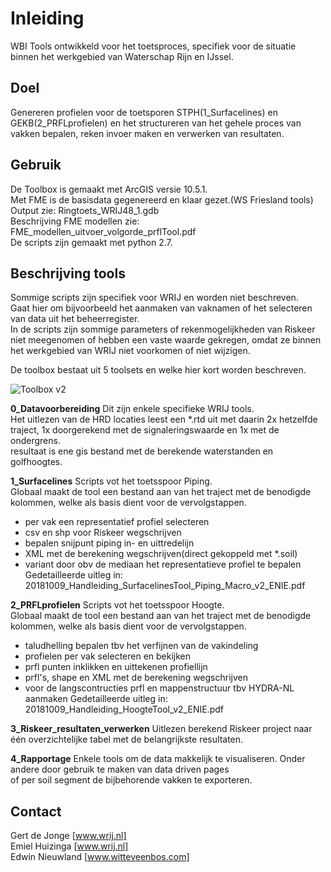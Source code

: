# Inleiding
WBI Tools ontwikkeld voor het toetsproces, specifiek voor de situatie binnen het werkgebied van Waterschap Rijn en IJssel. 

## Doel
Genereren profielen voor de toetsporen STPH(1_Surfacelines) en GEKB(2_PRFLprofielen) en het structureren van het gehele proces van vakken bepalen, reken invoer maken en verwerken van resultaten.

## Gebruik
De Toolbox is gemaakt met ArcGIS versie 10.5.1. <br>
Met FME is de basisdata gegenereerd en klaar gezet.(WS Friesland tools) Output zie: Ringtoets_WRIJ48_1.gdb<br>
Beschrijving FME modellen zie: FME_modellen_uitvoer_volgorde_prflTool.pdf<br>
De scripts zijn gemaakt met python 2.7.

## Beschrijving tools
Sommige scripts zijn specifiek voor WRIJ en worden niet beschreven.<br>
Gaat hier om bijvoorbeeld het aanmaken van vaknamen of het selecteren van data uit het beheerregister.<br>
In de scripts zijn sommige parameters of rekenmogelijkheden van Riskeer niet meegenomen of hebben een vaste waarde gekregen, omdat ze binnen het werkgebied van WRIJ niet voorkomen of niet wijzigen.

De toolbox bestaat uit 5 toolsets en welke hier kort worden beschreven.

![Toolbox v2](https://github.com/kkpdata/Datatools/blob/master/Scripts-rijnenijssel-edwin/tbx2.png "Toolbox v2")

<b>0_Datavoorbereiding</b>
Dit zijn enkele specifieke WRIJ tools. <br>
Het uitlezen van de HRD locaties leest een *.rtd uit met daarin 2x hetzelfde traject, 1x doorgerekend met de signaleringswaarde en 1x met de ondergrens.<br>
resultaat is ene gis bestand met de berekende waterstanden en golfhoogtes.

<b>1_Surfacelines</b>
Scripts vot het toetsspoor Piping.<br>
Globaal maakt de tool een bestand aan van het traject met de benodigde kolommen, welke als basis dient voor de vervolgstappen.<br>
* per vak een representatief profiel selecteren
* csv en shp voor Riskeer wegschrijven
* bepalen snijpunt piping in- en uittredelijn
* XML met de berekening wegschrijven(direct gekoppeld met *.soil) 
* variant door obv de mediaan het representatieve profiel te bepalen
Gedetailleerde uitleg in: 20181009_Handleiding_SurfacelinesTool_Piping_Macro_v2_ENIE.pdf<br>

<b>2_PRFLprofielen</b>
Scripts vot het toetsspoor Hoogte.<br>
Globaal maakt de tool een bestand aan van het traject met de benodigde kolommen, welke als basis dient voor de vervolgstappen.<br>
* taludhelling bepalen tbv het verfijnen van de vakindeling
* profielen per vak selecteren en bekijken
* prfl punten inklikken en uittekenen profiellijn
* prfl's, shape en XML met de berekening wegschrijven
* voor de langscontructies prfl en mappenstructuur tbv HYDRA-NL aanmaken
Gedetailleerde uitleg in: 20181009_Handleiding_HoogteTool_v2_ENIE.pdf<br>

<b>3_Riskeer_resultaten_verwerken</b>
Uitlezen berekend Riskeer project naar één overzichtelijke tabel met de belangrijkste resultaten.

<b>4_Rapportage</b>
Enkele tools om de data makkelijk te visualiseren. Onder andere door gebruik te maken van data driven pages<br>
of per soil segment de bijbehorende vakken te exporteren.

## Contact
Gert de Jonge [www.wrij.nl]<br>
Emiel Huizinga [www.wrij.nl]<br>
Edwin Nieuwland [www.witteveenbos.com]
